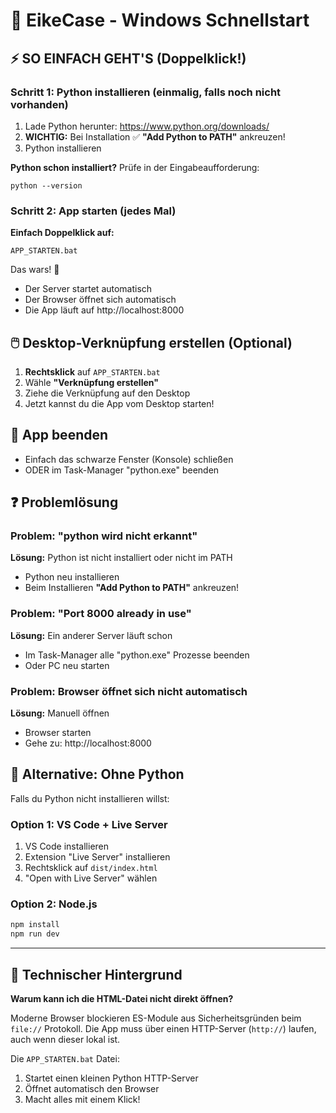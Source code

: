# 🚀 EikeCase - Windows Schnellstart

## ⚡ SO EINFACH GEHT'S (Doppelklick!)

### **Schritt 1: Python installieren** (einmalig, falls noch nicht vorhanden)

1. Lade Python herunter: https://www.python.org/downloads/
2. **WICHTIG:** Bei Installation ✅ **"Add Python to PATH"** ankreuzen!
3. Python installieren

**Python schon installiert?** Prüfe in der Eingabeaufforderung:
```
python --version
```

### **Schritt 2: App starten** (jedes Mal)

**Einfach Doppelklick auf:**
```
APP_STARTEN.bat
```

Das wars! 🎉
- Der Server startet automatisch
- Der Browser öffnet sich automatisch
- Die App läuft auf http://localhost:8000

## 🖱️ Desktop-Verknüpfung erstellen (Optional)

1. **Rechtsklick** auf `APP_STARTEN.bat`
2. Wähle **"Verknüpfung erstellen"**
3. Ziehe die Verknüpfung auf den Desktop
4. Jetzt kannst du die App vom Desktop starten!

## 🛑 App beenden

- Einfach das schwarze Fenster (Konsole) schließen
- ODER im Task-Manager "python.exe" beenden

## ❓ Problemlösung

### Problem: "python wird nicht erkannt"
**Lösung:** Python ist nicht installiert oder nicht im PATH
- Python neu installieren
- Beim Installieren **"Add Python to PATH"** ankreuzen!

### Problem: "Port 8000 already in use"
**Lösung:** Ein anderer Server läuft schon
- Im Task-Manager alle "python.exe" Prozesse beenden
- Oder PC neu starten

### Problem: Browser öffnet sich nicht automatisch
**Lösung:** Manuell öffnen
- Browser starten
- Gehe zu: http://localhost:8000

## 🎯 Alternative: Ohne Python

Falls du Python nicht installieren willst:

### Option 1: VS Code + Live Server
1. VS Code installieren
2. Extension "Live Server" installieren
3. Rechtsklick auf `dist/index.html`
4. "Open with Live Server" wählen

### Option 2: Node.js
```bash
npm install
npm run dev
```

---

## 📝 Technischer Hintergrund

**Warum kann ich die HTML-Datei nicht direkt öffnen?**

Moderne Browser blockieren ES-Module aus Sicherheitsgründen beim `file://` Protokoll.
Die App muss über einen HTTP-Server (`http://`) laufen, auch wenn dieser lokal ist.

Die `APP_STARTEN.bat` Datei:
1. Startet einen kleinen Python HTTP-Server
2. Öffnet automatisch den Browser
3. Macht alles mit einem Klick!
